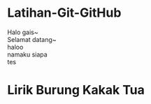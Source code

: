 # Latihan-Git-GitHub

Halo gais~
<br>Selamat datang~
<br>haloo
<br>namaku siapa
<br> tes
# Lirik Burung Kakak Tua